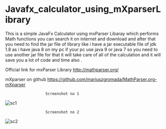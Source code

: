 # Javafx_calculator_using_mXparserLibrary

This is a simple JavaFx Calculator using mxParser Libaray which performs Math functions you can search it on internet and download and after that you need to find the jar file of library like i have a jar executable file of jdk 1.8 as i have java 8 on my pc if your pc use java 9 or java 7 so you need to use another jar file for that it will take care of all of the calculation and it will save you a lot of code and time also .


Official link for mxParser Library
http://mathparser.org/


mXparser on github
https://github.com/mariuszgromada/MathParser.org-mXparser

                      Screenshot no 1

![sc1](https://user-images.githubusercontent.com/35813537/54311172-44e5dc00-4591-11e9-9c69-80ee05345373.PNG)

                      Screenshot no 2

![sc2](https://user-images.githubusercontent.com/35813537/54311181-48796300-4591-11e9-9472-7298325514fe.PNG)
